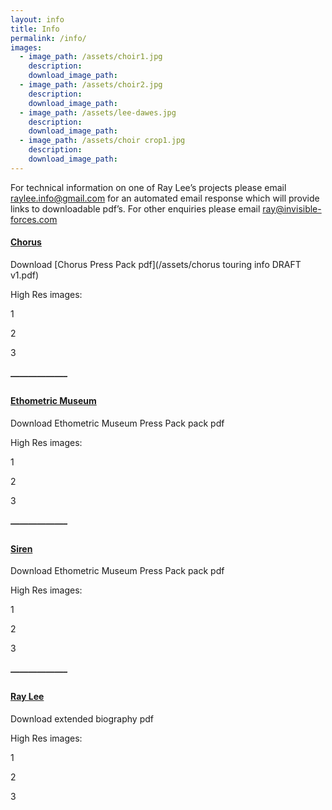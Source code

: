 ```yaml
---
layout: info
title: Info
permalink: /info/
images:
  - image_path: /assets/choir1.jpg
    description:
    download_image_path:
  - image_path: /assets/choir2.jpg
    description:
    download_image_path:
  - image_path: /assets/lee-dawes.jpg
    description:
    download_image_path:
  - image_path: /assets/choir crop1.jpg
    description:
    download_image_path:
---
```



For technical information on one of Ray Lee’s projects please email [raylee.info@gmail.com](javascript:void(location.href='mailto:'+String.fromCharCode(114,97,121,108,101,101,46,105,110,102,111,64,103,109,97,105,108,46,99,111,109)+'?subject=touring%20specifications%20info%20packs')) for an automated email response which will provide links to downloadable pdf’s. For other enquiries please email [ray@invisible-forces.com](javascript:void(location.href='mailto:'+String.fromCharCode(114,97,121,64,105,110,118,105,115,105,98,108,101,45,102,111,114,99,101,115,46,99,111,109)))

#### [Chorus](/projects/chorus/)

Download [Chorus Press Pack pdf](/assets/chorus touring info  DRAFT v1.pdf)

High Res images:

1

2

3

##### ——————–

#### [Ethometric Museum](/projects/ethometric_museum/)

Download Ethometric Museum Press Pack pack pdf

High Res images:

1

2

3

##### ——————–

#### [Siren](/projects/siren/)

Download Ethometric Museum Press Pack pack pdf

High Res images:

1

2

3

##### ——————–

#### [Ray Lee](/about/)

Download extended biography pdf

High Res images:

1

2

3